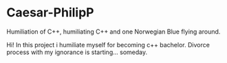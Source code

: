 # Caesar-PhilipP
Humiliation of C++, humiliating C++ and one Norwegian Blue flying around.

Hi! In this project i humiliate myself for becoming c++ bachelor. Divorce process with my ignorance is starting... someday.
